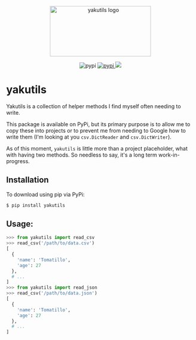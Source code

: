 <div align="center">
  <p>
    <img src="https://assets.nickficano.com/gh-yakutils.min.svg" width="270" height="135" alt="yakutils logo" />
  </p>
<p align="center">
  <img src="https://img.shields.io/pypi/v/yakutils.svg" alt="pypi">
  <a href="https://pypi.org/project/yakutils/">
    <img src="https://img.shields.io/pypi/dm/yakutils.svg" alt="pypi">
  </a>
  <a href="https://pypi.python.org/pypi/yakutils/">
    <img src="https://img.shields.io/pypi/pyversions/yakutils.svg" />
  </a>
</p>
</div>

# yakutils

Yakutils is a collection of helper methods I find myself often needing to write.

This package is available on PyPi, but its primary purpose is to allow me to copy 
these into projects or to prevent me from needing to Google how to write them 
(I'm looking at you ``csv.DictReader`` and ``csv.DictWriter``).

As of this moment, ``yakutils`` is little more than a project placeholder, 
what with having two methods. So needless to say, it's a long term work-in-progress.

## Installation

To download using pip via PyPi:

```bash
$ pip install yakutils
```

## Usage:

```python
>>> from yakutils import read_csv
>>> read_csv('/path/to/data.csv')
[
  {
    'name': 'Tomatillo',
    'age': 27
  },
  # ...
]
>>> from yakutils import read_json
>>> read_csv('/path/to/data.json')
[
  {
    'name': 'Tomatillo',
    'age': 27
  },
  # ...
]
```
